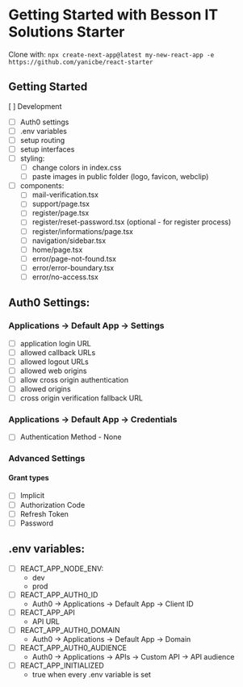 # Getting Started with Besson IT Solutions Starter

Clone with: `npx create-next-app@latest my-new-react-app -e https://github.com/yanicbe/react-starter`

## Getting Started

[ ] Development

- [ ] Auth0 settings
- [ ] .env variables
- [ ] setup routing
- [ ] setup interfaces
- [ ] styling:
  - [ ] change colors in index.css
  - [ ] paste images in public folder (logo, favicon, webclip)
- [ ] components:
  - [ ] mail-verification.tsx
  - [ ] support/page.tsx
  - [ ] register/page.tsx
  - [ ] register/reset-password.tsx (optional - for register process)
  - [ ] register/informations/page.tsx
  - [ ] navigation/sidebar.tsx
  - [ ] home/page.tsx
  - [ ] error/page-not-found.tsx
  - [ ] error/error-boundary.tsx
  - [ ] error/no-access.tsx

##

## Auth0 Settings:

### Applications -> Default App -> Settings

- [ ] application login URL
- [ ] allowed callback URLs
- [ ] allowed logout URLs
- [ ] allowed web origins
- [ ] allow cross origin authentication
- [ ] allowed origins
- [ ] cross origin verification fallback URL

### Applications -> Default App -> Credentials

- [ ] Authentication Method - None

### Advanced Settings

#### Grant types

- [ ] Implicit
- [ ] Authorization Code
- [ ] Refresh Token
- [ ] Password

##

## .env variables:

- [ ] REACT_APP_NODE_ENV:
  - dev
  - prod
- [ ] REACT_APP_AUTH0_ID
  - Auth0 -> Applications -> Default App -> Client ID
- [ ] REACT_APP_API
  - API URL
- [ ] REACT_APP_AUTH0_DOMAIN
  - Auth0 -> Applications -> Default App -> Domain
- [ ] REACT_APP_AUTH0_AUDIENCE
  - Auth0 -> Applications -> APIs -> Custom API -> API audience
- [ ] REACT_APP_INITIALIZED
  - true when every .env variable is set
